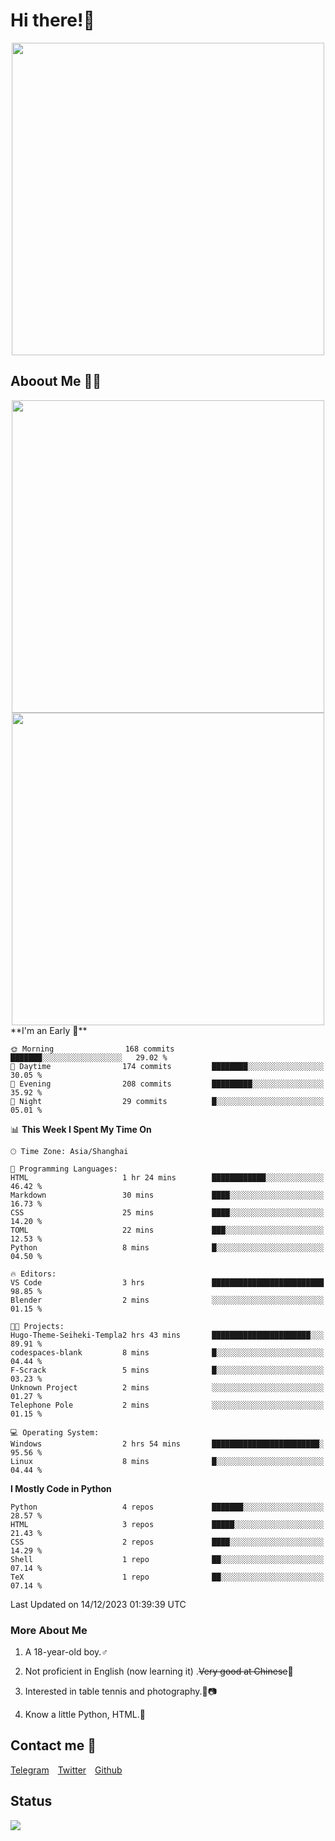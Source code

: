 # Hi there!🎉

<div align=center><img src="https://count.getloli.com/get/@Cicada000?theme=moebooru" width=500px></div>

## Aboout Me 👀💦

<div align=center>
<img src="https://github-readme-stats.vercel.app/api?username=Cicada000&show_icons=true&theme=tokyonight" width=500px>
<br>
<img src="https://github-readme-stats.vercel.app/api/top-langs/?username=Cicada000&show_icons=true&theme=tokyonight&layout=compact" width=500px>
</div>
<!--START_SECTION:waka-->
**I'm an Early 🐤** 

```text
🌞 Morning                168 commits         ███████░░░░░░░░░░░░░░░░░░   29.02 % 
🌆 Daytime                174 commits         ████████░░░░░░░░░░░░░░░░░   30.05 % 
🌃 Evening                208 commits         █████████░░░░░░░░░░░░░░░░   35.92 % 
🌙 Night                  29 commits          █░░░░░░░░░░░░░░░░░░░░░░░░   05.01 % 
```


📊 **This Week I Spent My Time On** 

```text
🕑︎ Time Zone: Asia/Shanghai

💬 Programming Languages: 
HTML                     1 hr 24 mins        ████████████░░░░░░░░░░░░░   46.42 % 
Markdown                 30 mins             ████░░░░░░░░░░░░░░░░░░░░░   16.73 % 
CSS                      25 mins             ████░░░░░░░░░░░░░░░░░░░░░   14.20 % 
TOML                     22 mins             ███░░░░░░░░░░░░░░░░░░░░░░   12.53 % 
Python                   8 mins              █░░░░░░░░░░░░░░░░░░░░░░░░   04.50 % 

🔥 Editors: 
VS Code                  3 hrs               █████████████████████████   98.85 % 
Blender                  2 mins              ░░░░░░░░░░░░░░░░░░░░░░░░░   01.15 % 

🐱‍💻 Projects: 
Hugo-Theme-Seiheki-Templa2 hrs 43 mins       ██████████████████████░░░   89.91 % 
codespaces-blank         8 mins              █░░░░░░░░░░░░░░░░░░░░░░░░   04.44 % 
F-Scrack                 5 mins              █░░░░░░░░░░░░░░░░░░░░░░░░   03.23 % 
Unknown Project          2 mins              ░░░░░░░░░░░░░░░░░░░░░░░░░   01.27 % 
Telephone Pole           2 mins              ░░░░░░░░░░░░░░░░░░░░░░░░░   01.15 % 

💻 Operating System: 
Windows                  2 hrs 54 mins       ████████████████████████░   95.56 % 
Linux                    8 mins              █░░░░░░░░░░░░░░░░░░░░░░░░   04.44 % 
```

**I Mostly Code in Python** 

```text
Python                   4 repos             ███████░░░░░░░░░░░░░░░░░░   28.57 % 
HTML                     3 repos             █████░░░░░░░░░░░░░░░░░░░░   21.43 % 
CSS                      2 repos             ████░░░░░░░░░░░░░░░░░░░░░   14.29 % 
Shell                    1 repo              ██░░░░░░░░░░░░░░░░░░░░░░░   07.14 % 
TeX                      1 repo              ██░░░░░░░░░░░░░░░░░░░░░░░   07.14 % 
```




 Last Updated on 14/12/2023 01:39:39 UTC
<!--END_SECTION:waka-->

### More About Me

1. A 18-year-old boy.♂

2. Not proficient in English (now learning it) .~~Very good at Chinese~~🤣

3. Interested in table tennis and photography.🏓📷

4. Know a little Python, HTML.🐍


## Contact me 💬

[Telegram](https://t.me/CicadaLYW)&emsp;[Twitter](https://twitter.com/Cicada0001)&emsp;[Github](https://github.com/Cicada000)

## Status
<img src="https://weather-icon.journeyad.repl.co/@hangzhou?v=1" align="left">







